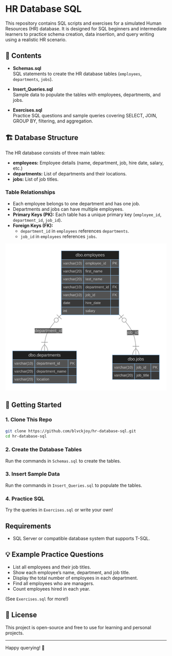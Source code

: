 # HR Database SQL

This repository contains SQL scripts and exercises for a simulated Human Resources (HR) database. It is designed for SQL beginners and intermediate learners to practice schema creation, data insertion, and query writing using a realistic HR scenario.

## 📁 Contents

- **Schemas.sql**  
  SQL statements to create the HR database tables (`employees`, `departments`, `jobs`).

- **Insert_Queries.sql**  
  Sample data to populate the tables with employees, departments, and jobs.

- **Exercises.sql**  
  Practice SQL questions and sample queries covering SELECT, JOIN, GROUP BY, filtering, and aggregation.

## 🏗️ Database Structure

The HR database consists of three main tables:

- **employees:** Employee details (name, department, job, hire date, salary, etc.)
- **departments:** List of departments and their locations.
- **jobs:** List of job titles.

### Table Relationships

- Each employee belongs to one department and has one job.
- Departments and jobs can have multiple employees.
- **Primary Keys (PK):** Each table has a unique primary key (`employee_id`, `department_id`, `job_id`).
- **Foreign Keys (FK):**  
  - `department_id` in `employees` references `departments`.
  - `job_id` in `employees` references `jobs`.

![ERD image](ERD.svg)

## 🚀 Getting Started


### 1. Clone This Repo

```sh
git clone https://github.com/blvckjoy/hr-database-sql.git
cd hr-database-sql
```

### 2. Create the Database Tables

Run the commands in `Schemas.sql` to create the tables.

### 3. Insert Sample Data

Run the commands in `Insert_Queries.sql` to populate the tables.

### 4. Practice SQL

Try the queries in `Exercises.sql` or write your own!

## Requirements

- SQL Server or compatible database system that supports T-SQL.

## 💡 Example Practice Questions

- List all employees and their job titles.
- Show each employee’s name, department, and job title.
- Display the total number of employees in each department.
- Find all employees who are managers.
- Count employees hired in each year.

(See `Exercises.sql` for more!)

## 📄 License

This project is open-source and free to use for learning and personal projects.

---

Happy querying! 🚀
